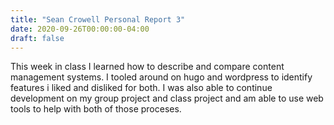 ```yaml
---
title: "Sean Crowell Personal Report 3"
date: 2020-09-26T00:00:00-04:00
draft: false
---
```

This week in class I learned how to describe and compare content management systems. I tooled around on hugo and wordpress to identify features i liked and disliked for both. I was also able to continue development on my group project and class project and am able to use web tools to help with both of those proceses.
